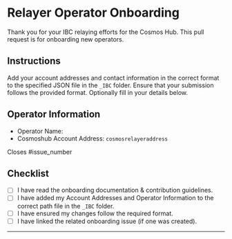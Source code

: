 # Relayer Operator Onboarding

Thank you for your IBC relaying efforts for the Cosmos Hub. This pull request is for onboarding new operators.

## Instructions

Add your account addresses and contact information in the correct format to the specified JSON file in the `_IBC` folder. Ensure that your submission follows the provided format. Optionally fill in your details below. 

## Operator Information

- Operator Name: 
- Cosmoshub Account Address: `cosmosrelayeraddress `

Closes #issue_number

## Checklist

- [ ] I have read the onboarding documentation & contribution guidelines.
- [ ] I have added my Account Addresses and Operator Information to the correct path file in the `_IBC` folder.
- [ ] I have ensured my changes follow the required format.
- [ ] I have linked the related onboarding issue (if one was created).

---
